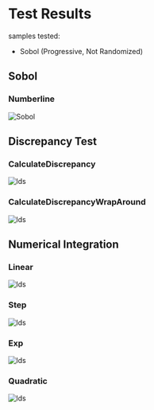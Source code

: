 # Test Results
 samples tested:
* Sobol (Progressive, Not Randomized)
## Sobol
### Numberline
![Sobol](../../../samples/_1d/lds/MakeNumberline_Sobol.png)  
## Discrepancy Test
### CalculateDiscrepancy
![lds](../../../samples/_1d/lds/CalculateDiscrepancy.png)  
### CalculateDiscrepancyWrapAround
![lds](../../../samples/_1d/lds/CalculateDiscrepancyWrapAround.png)  
## Numerical Integration
### Linear
![lds](../../../samples/_1d/lds/Linear.png)  
### Step
![lds](../../../samples/_1d/lds/Step.png)  
### Exp
![lds](../../../samples/_1d/lds/Exp.png)  
### Quadratic
![lds](../../../samples/_1d/lds/Quadratic.png)  
